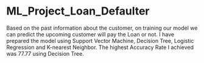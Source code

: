 # ML_Project_Loan_Defaulter

Based on the past information about the customer, on training our model we can predict the upcoming customer will pay the Loan or not. I have prepared the model using Support Vector Machine, Decision Tree, Logistic Regression and K-nearest Neighbor. The highest Accuracy Rate I achieved was 77.77 using Decision Tree.
